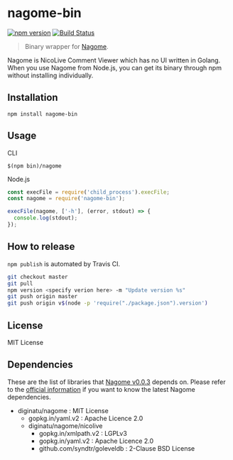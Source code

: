 # nagome-bin

[![npm version](https://badge.fury.io/js/nagome-bin.svg)](https://badge.fury.io/js/nagome-bin) [![Build Status](https://travis-ci.org/y0za/nagome-bin.svg?branch=master)](https://travis-ci.org/y0za/nagome-bin)

> Binary wrapper for [Nagome](https://github.com/diginatu/nagome).

Nagome is NicoLive Comment Viewer which has no UI written in Golang. When you use Nagome from Node.js, you can get its binary through npm without installing individually.

## Installation
```
npm install nagome-bin
```

## Usage
CLI
```
$(npm bin)/nagome
```

Node.js
```js
const execFile = require('child_process').execFile;
const nagome = require('nagome-bin');

execFile(nagome, ['-h'], (error, stdout) => {
  console.log(stdout);
});
```

## How to release
`npm publish` is automated by Travis CI.
```sh
git checkout master
git pull
npm version <specify verion here> -m "Update version %s"
git push origin master
git push origin v$(node -p 'require("./package.json").version')
```

## License
MIT License

## Dependencies
These are the list of libraries that [Nagome v0.0.3](https://github.com/diginatu/nagome/tree/v0.0.3) depends on. Please refer to the [official information](https://github.com/diginatu/nagome/tree/master#dependencies) if you want to know the latest Nagome dependencies.

* diginatu/nagome : MIT License
    + gopkg.in/yaml.v2 : Apache Licence 2.0
    + diginatu/nagome/nicolive
        - gopkg.in/xmlpath.v2 : LGPLv3
        - gopkg.in/yaml.v2 : Apache Licence 2.0
        - github.com/syndtr/goleveldb : 2-Clause BSD License
